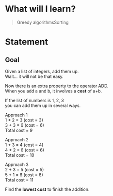 
# What will I learn?

>Greedy algorithmsSorting

# Statement
## Goal
Given a list of integers, add them up.  
Wait... it will not be that easy.

Now there is an extra property to the operator ADD.  
When you add a and b, it involves a **cost** of a+b.

If the list of numbers is 1, 2, 3  
you can add them up in several ways.

Approach 1  
1 + 2 = 3 (cost = 3)  
3 + 3 = 6 (cost = 6)  
Total cost = 9

Approach 2  
1 + 3 = 4 (cost = 4)  
4 + 2 = 6 (cost = 6)  
Total cost = 10

Approach 3  
2 + 3 = 5 (cost = 5)  
5 + 1 = 6 (cost = 6)  
Total cost = 11

Find the **lowest cost** to finish the addition.